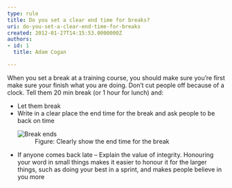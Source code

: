 ```yaml
---
type: rule
title: Do you set a clear end time for breaks?
uri: do-you-set-a-clear-end-time-for-breaks
created: 2012-01-27T14:15:53.0000000Z
authors:
- id: 1
  title: Adam Cogan

---
```


 When you set a break at a training course, you should make sure you’re first make sure your finish what you are doing. Don’t cut people off because of a clock.   Tell them 20 min break (or 1 hour for lunch) and: 
- Let them break
- Write in a clear place the end time for the break and ask people to be back on time<br><dl>    <dt><img src="/Communication/RulesToBetterPresentations/PublishingImages/break-ends.jpg" alt="Break ends" class="ms-rteCustom-ImageArea"> </dt>
    <dd class="ms-rteCustom-FigureNormal">Figure&#58; Clearly show the end time for the break</dd></dl>
- If anyone comes back late – Explain the value of integrity. Honouring your word in small things makes it easier to honour it for the larger things, such as doing your best in a sprint, and makes people believe in you more


